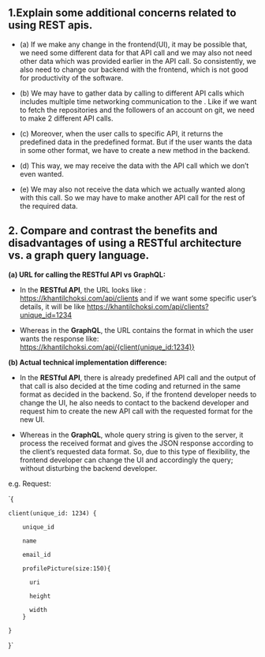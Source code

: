 ## 1.Explain some additional concerns related to using REST apis.

* (a) If we make any change in the frontend(UI), it may be possible that, 
we need some different data for that API call and we may also not need other data which was provided earlier in the API call. 
So consistently, we also need to change our backend with the frontend, which is not good for productivity of the software.

* (b) We may have to gather data by calling to different API calls which includes multiple time networking communication to the .
Like if we want to fetch the repositories and the followers of an account on git, we need to make 2 different API calls.

* (c) Moreover, when the user calls to specific API, it returns the predefined data in the predefined format. 
But if the user wants the data in some other format, we have to create a new method in the backend.

* (d) This way, we may receive the data with the API call which we don’t even wanted.

* (e) We may also not receive the data which we actually wanted along with this call. 
So we may have to make another API call for the rest of the required data.


## 2. Compare and contrast the benefits and disadvantages of using a RESTful architecture vs. a graph query language.

**(a) URL for calling the RESTful API vs GraphQL:**

 * In the **RESTful API**, the URL looks like : https://khantilchoksi.com/api/clients and if we want some specific user’s details, it will be like https://khantilchoksi.com/api/clients?unique_id=1234

 * Whereas in the **GraphQL**, the URL contains the format in which the user wants the response like: https://khantilchoksi.com/api/{client(unique_id:1234)}
 
**(b) Actual technical implementation difference:**
 
  * In the **RESTful API**, there is already predefined API call and the output of 
 that call is also decided at the time coding and returned in the same format as decided in the backend. 
 So, if the frontend developer needs to change the UI, he also needs to contact to the backend developer and 
 request him to create the new API call with the requested format for the new UI.
 
  * Whereas in the **GraphQL**, whole query string is given to the server, it process the received format and 
 gives the JSON response according to the client’s requested data format. So, due to this type of flexibility, 
 the frontend developer can change the UI and accordingly the query; without disturbing the backend developer.
 
 e.g. Request: 
 
 
 `{  
    
    client(unique_id: 1234) {  
    
        unique_id  
        
        name          
        
        email_id          
        
        profilePicture(size:150){          
        
          uri            
          
          height            
          
          width            
        }  
        
    }   
    
}`

 


